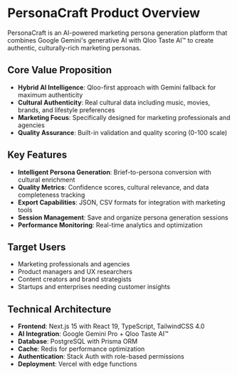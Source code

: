 # PersonaCraft Product Overview

PersonaCraft is an AI-powered marketing persona generation platform that combines Google Gemini's generative AI with Qloo Taste AI™ to create authentic, culturally-rich marketing personas.

## Core Value Proposition

- **Hybrid AI Intelligence**: Qloo-first approach with Gemini fallback for maximum authenticity
- **Cultural Authenticity**: Real cultural data including music, movies, brands, and lifestyle preferences
- **Marketing Focus**: Specifically designed for marketing professionals and agencies
- **Quality Assurance**: Built-in validation and quality scoring (0-100 scale)

## Key Features

- **Intelligent Persona Generation**: Brief-to-persona conversion with cultural enrichment
- **Quality Metrics**: Confidence scores, cultural relevance, and data completeness tracking
- **Export Capabilities**: JSON, CSV formats for integration with marketing tools
- **Session Management**: Save and organize persona generation sessions
- **Performance Monitoring**: Real-time analytics and optimization

## Target Users

- Marketing professionals and agencies
- Product managers and UX researchers
- Content creators and brand strategists
- Startups and enterprises needing customer insights

## Technical Architecture

- **Frontend**: Next.js 15 with React 19, TypeScript, TailwindCSS 4.0
- **AI Integration**: Google Gemini Pro + Qloo Taste AI™
- **Database**: PostgreSQL with Prisma ORM
- **Cache**: Redis for performance optimization
- **Authentication**: Stack Auth with role-based permissions
- **Deployment**: Vercel with edge functions